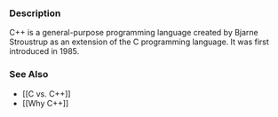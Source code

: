### Description
C++ is a general-purpose programming language created by Bjarne Stroustrup as an extension of the C programming language. It was first introduced in 1985.
### See Also
* [[C vs. C++]]
* [[Why C++]]